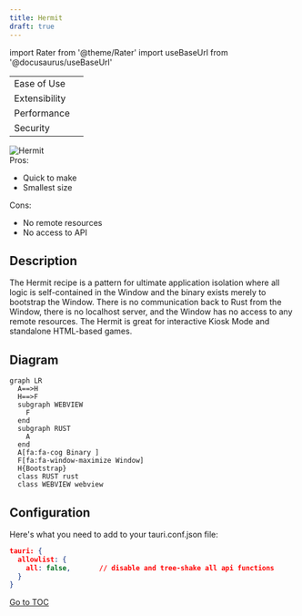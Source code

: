 ```yaml
---
title: Hermit
draft: true
---
```


import Rater from '@theme/Rater'
import useBaseUrl from '@docusaurus/useBaseUrl'

<div className=row>
  <div className=col col--4>
    <table>
      <tr>
        <td>Ease of Use</td>
        <td><Rater value=5/></td>
      </tr>
      <tr>
        <td>Extensibility</td>
        <td><Rater value=0/></td>
      </tr>
      <tr>
        <td>Performance</td>
        <td><Rater value=5/></td>
      </tr>
      <tr>
        <td>Security</td>
        <td><Rater value=5/></td>
      </tr>
    </table>
  </div>
  <div className=col col--4 pattern-logo>
    <img src={useBaseUrl('img/recipes/Hermit.svg')} alt=Hermit />
  </div>
    <div className=col col--4>
    Pros:
    <ul>
      <li>Quick to make</li>
      <li>Smallest size</li>
    </ul>
    Cons:
    <ul>
      <li>No remote resources</li>
      <li>No access to API</li>
    </ul>
  </div>
</div>

## Description

The Hermit recipe is a pattern for ultimate application isolation where all logic is self-contained in the Window and the binary exists merely to bootstrap the Window. There is no communication back to Rust from the Window, there is no localhost server, and the Window has no access to any remote resources. The Hermit is great for interactive Kiosk Mode and standalone HTML-based games.

## Diagram

```mermaid
graph LR
  A==>H
  H==>F
  subgraph WEBVIEW
    F
  end
  subgraph RUST
    A
  end
  A[fa:fa-cog Binary ]
  F[fa:fa-window-maximize Window]
  H{Bootstrap}
  class RUST rust
  class WEBVIEW webview
```

## Configuration

Here's what you need to add to your tauri.conf.json file:

```json
tauri: {
  allowlist: {
    all: false,       // disable and tree-shake all api functions
  }
}
```
<span style='float: footnote;'><a href="../../../index.html#toc">Go to TOC</a></span>
